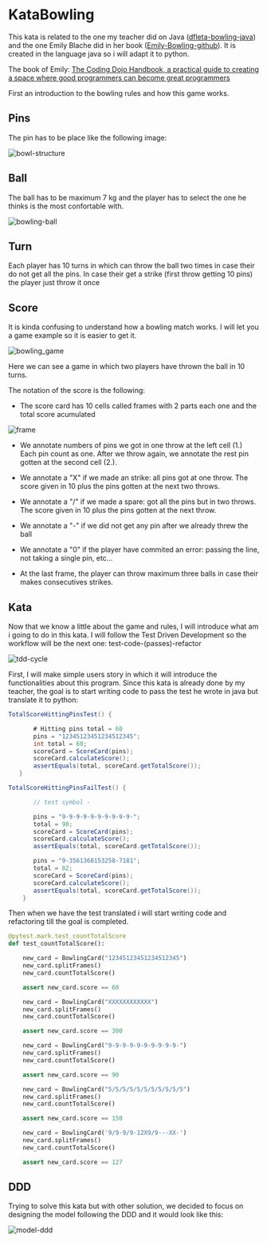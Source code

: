 # KataBowling

This kata is related to the one my teacher did on Java ([dfleta-bowling-java](https://github.com/dfleta/bowling-game-kata)) and the one Emily Blache did in her book ([Emily-Bowling-github](https://github.com/emilybache)). It is created in the language java so i will adapt it to python.

The book of Emily: [The Coding Dojo Handbook, a practical guide to creating a space where good programmers can become great programmers](https://leanpub.com/codingdojohandbook)

First an introduction to the bowling rules and how this game works.

## Pins

The pin has to be place like the following image:

![bowl-structure](./doc/bowl_collocation.jpg)

## Ball

The ball has to be maximum 7 kg and the player has to select the one he thinks is the most confortable with.

![bowling-ball](./doc/bowling_ball.jpg)

## Turn

Each player has 10 turns in which can throw the ball two times in case their do not get all the pins. In case their get a strike (first throw getting 10 pins) the player just throw it once

## Score

It is kinda confusing to understand how a bowling match works. I will let you a game example so it is easier to get it.

![bowling_game](./doc/bowling_score.jpg)

Here we can see a game in which two players have thrown the ball in 10 turns.

The notation of the score is the following:

* The score card has 10 cells called frames with 2 parts each one and the total score acumulated

![frame](./doc/frame.jpg)

* We annotate numbers of pins we got in one throw at the left cell (1.) Each pin count as one. After we throw again, we annotate the rest pin gotten at the second cell (2.).

* We annotate a "X" if we made an strike: all pins got at one throw. The score given in 10 plus the pins gotten at the next two throws.

* We annotate a "/" if we made a spare: got all the pins but in two throws. The score given in 10 plus the pins gotten at the next throw.

* We annotate a "-" if we did not get any pin after we already threw the ball

* We annotate a "0" if the player have commited an error: passing the line, not taking a single pin, etc...

* At the last frame, the player can throw maximum three balls in case their makes consecutives strikes.

## Kata

Now that we know a little about the game and rules, I will introduce what am i going to do in this kata. I will follow the Test Driven Development so the workflow will be the next one: test-code-(passes)-refactor

![tdd-cycle](./doc/tdd-cycle1.png)

First, I will make simple users story in which it will introduce the functionalities about this program. Since this kata is already done by my teacher, the goal is to start writing code to pass the test he wrote in java but translate it to python:

```java
TotalScoreHittingPinsTest() {

       # Hitting pins total = 60
       pins = "12345123451234512345";
       int total = 60;
       scoreCard = ScoreCard(pins);
       scoreCard.calculateScore();
       assertEquals(total, scoreCard.getTotalScore());
   }

TotalScoreHittingPinsFailTest() {

       // test symbol -

       pins = "9-9-9-9-9-9-9-9-9-9-";
       total = 90;
       scoreCard = ScoreCard(pins);
       scoreCard.calculateScore();
       assertEquals(total, scoreCard.getTotalScore());

       pins = "9-3561368153258-7181";
       total = 82;
       scoreCard = ScoreCard(pins);
       scoreCard.calculateScore();
       assertEquals(total, scoreCard.getTotalScore());
    }
```

Then when we have the test translated i will start writing code and refactoring till the goal is completed.

```python
@pytest.mark.test_countTotalScore
def test_countTotalScore():

    new_card = BowlingCard("12345123451234512345")
    new_card.splitFrames()
    new_card.countTotalScore()

    assert new_card.score == 60

    new_card = BowlingCard("XXXXXXXXXXXX")
    new_card.splitFrames()
    new_card.countTotalScore()

    assert new_card.score == 300

    new_card = BowlingCard("9-9-9-9-9-9-9-9-9-9-")
    new_card.splitFrames()
    new_card.countTotalScore()

    assert new_card.score == 90

    new_card = BowlingCard("5/5/5/5/5/5/5/5/5/5/5")
    new_card.splitFrames()
    new_card.countTotalScore()

    assert new_card.score == 150

    new_card = BowlingCard('9/9-9/9-12X9/9---XX-')
    new_card.splitFrames()
    new_card.countTotalScore()

    assert new_card.score == 127
```

## DDD

Trying to solve this kata but with other solution, we decided to focus on designing the model following the DDD and it would look like this:

![model-ddd](./doc/DDD-bowling-model.drawio.png)
